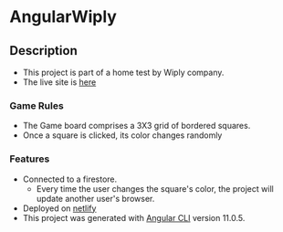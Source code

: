 # AngularWiply

## Description
* This project is part of a home test by Wiply company. 
* The live site is [here](https://confident-pare-754704.netlify.app/)

### Game Rules
* The Game board comprises a 3X3 grid of bordered squares.
* Once a square is clicked, its color changes randomly

### Features
* Connected to a firestore.
    * Every time the user changes the square's color, the project will update another user's browser.
* Deployed on [netlify](https://confident-pare-754704.netlify.app/)
* This project was generated with [Angular CLI](https://github.com/angular/angular-cli) version 11.0.5.



